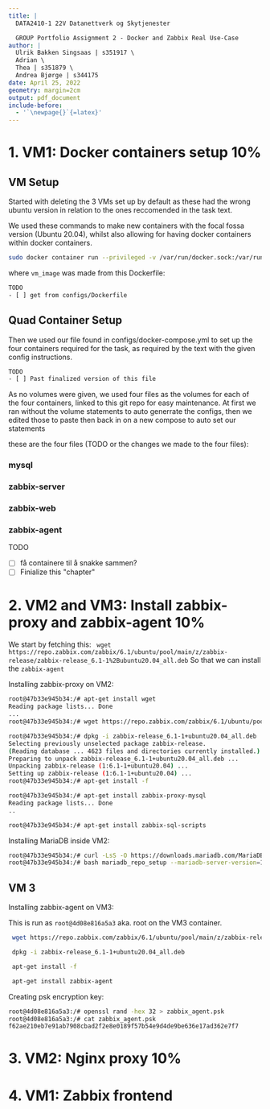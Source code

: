 ```yaml
---
title: |
  DATA2410-1 22V Datanettverk og Skytjenester

  GROUP Portfolio Assignment 2 - Docker and Zabbix Real Use-Case
author: |
  Ulrik Bakken Singsaas | s351917 \
  Adrian \
  Thea | s351879 \
  Andrea Bjørge | s344175
date: April 25, 2022
geometry: margin=2cm
output: pdf_document
include-before:
  - '`\newpage{}`{=latex}'
---
```


<!--  command to run:
pandoc rapport.md -s -o rapport.pdf --pdf-engine=xelatex --variable monofont="SFMono Nerd Font Mono" --toc --highlight-style=tango

to run a docker container
docker exec -it <container-id> bash
 -->

# 1. VM1: Docker containers setup 10%

## VM Setup

Started with deleting the 3 VMs set up by default as these had the wrong ubuntu version in relation to the ones reccomended in the task text.

We used these commands to make new containers with the focal fossa version (Ubuntu 20.04), whilst also allowing for having docker containers within docker containers.

```bash
sudo docker container run --privileged -v /var/run/docker.sock:/var/run/docker.sock -d vm_image
```

where `vm_image` was made from this Dockerfile:

<!--
TODO
- [ ] update this dockerfile to match not having apache
-->

```bash
TODO
- [ ] get from configs/Dockerfile
```

## Quad Container Setup

Then we used our file found in configs/docker-compose.yml to set up the four containers required for the task, as required by the text with the given config instructions.

```bash
TODO
- [ ] Past finalized version of this file
```

As no volumes were given, we used four files as the volumes for each of the four containers, linked to this git repo for easy maintenance. At first we ran without the volume statements to auto generrate the configs, then we edited those to paste then back in on a new compose to auto set our statements

these are the four files (TODO or the changes we made to the four files):

<!--
TODO
- [ ] prune comments from the files to make them wayyyyy shorter
- [ ] insert these four files
 -->

### mysql

### zabbix-server

### zabbix-web

### zabbix-agent

TODO

- [ ] få containere til å snakke sammen?
- [ ] Finialize this "chapter"

# 2. VM2 and VM3: Install zabbix-proxy and zabbix-agent 10%

We start by fetching this: ` wget https://repo.zabbix.com/zabbix/6.1/ubuntu/pool/main/z/zabbix-release/zabbix-release_6.1-1%2Bubuntu20.04_all.deb`
So that we can install the `zabbix-agent`

Installing zabbix-proxy on VM2:

```bash
root@47b33e945b34:/# apt-get install wget
Reading package lists... Done
...
root@47b33e945b34:/# wget https://repo.zabbix.com/zabbix/6.1/ubuntu/pool/main/z/zabbix-release/zabbix-release_6.1-1%2Bubuntu20.04_all.deb

root@47b33e945b34:/# dpkg -i zabbix-release_6.1-1+ubuntu20.04_all.deb
Selecting previously unselected package zabbix-release.
(Reading database ... 4623 files and directories currently installed.)
Preparing to unpack zabbix-release_6.1-1+ubuntu20.04_all.deb ...
Unpacking zabbix-release (1:6.1-1+ubuntu20.04) ...
Setting up zabbix-release (1:6.1-1+ubuntu20.04) ...
root@47b33e945b34:/# apt-get install -f

root@47b33e945b34:/# apt-get install zabbix-proxy-mysql
Reading package lists... Done
..

root@47b33e945b34:/# apt-get install zabbix-sql-scripts
```

Installing MariaDB inside VM2:

```bash
root@47b33e945b34:/# curl -LsS -O https://downloads.mariadb.com/MariaDB/mariadb_repo_setup
root@47b33e945b34:/# bash mariadb_repo_setup --mariadb-server-version=10.6
```

## VM 3

Installing zabbix-agent on VM3:

This is run as `root@4d08e816a5a3` aka. root on the VM3 container.

```bash
 wget https://repo.zabbix.com/zabbix/6.1/ubuntu/pool/main/z/zabbix-release/zabbix-release_6.1-1%2Bubuntu20.04_all.deb

 dpkg -i zabbix-release_6.1-1+ubuntu20.04_all.deb

 apt-get install -f

 apt-get install zabbix-agent
```

Creating psk encryption key:

```bash
root@4d08e816a5a3:/# openssl rand -hex 32 > zabbix_agent.psk
root@4d08e816a5a3:/# cat zabbix_agent.psk
f62ae210eb7e91ab7908cbad2f2e8e0189f57b54e9d4de9be636e17ad362e7f7
```

# 3. VM2: Nginx proxy 10%

# 4. VM1: Zabbix frontend
